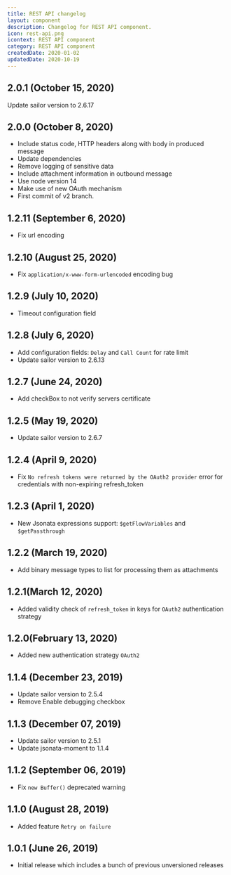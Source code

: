 ```yaml
---
title: REST API changelog
layout: component
description: Changelog for REST API component.
icon: rest-api.png
icontext: REST API component
category: REST API component
createdDate: 2020-01-02
updatedDate: 2020-10-19
---
```


## 2.0.1 (October 15, 2020)

Update sailor version to 2.6.17

## 2.0.0 (October 8, 2020)

* Include status code, HTTP headers along with body in produced message
* Update dependencies
* Remove logging of sensitive data
* Include attachment information in outbound message
* Use node version 14
* Make use of new OAuth mechanism
* First commit of v2 branch.

## 1.2.11 (September 6, 2020)

* Fix url encoding

## 1.2.10 (August 25, 2020)

* Fix `application/x-www-form-urlencoded` encoding bug

## 1.2.9 (July 10, 2020)

* Timeout configuration field

## 1.2.8 (July 6, 2020)

* Add configuration fields: `Delay` and `Call Count` for rate limit
* Update sailor version to 2.6.13

## 1.2.7 (June 24, 2020)

* Add checkBox to not verify servers certificate

## 1.2.5 (May 19, 2020)

* Update sailor version to 2.6.7

## 1.2.4 (April 9, 2020)

* Fix `No refresh tokens were returned by the OAuth2 provider` error for credentials with non-expiring refresh_token

## 1.2.3 (April 1, 2020)

* New Jsonata expressions support: `$getFlowVariables` and `$getPassthrough`

## 1.2.2 (March 19, 2020)

* Add binary message types to list for processing them as attachments

## 1.2.1(March 12, 2020)

* Added validity check of `refresh_token` in keys for `OAuth2` authentication strategy

## 1.2.0(February 13, 2020)

* Added new authentication strategy `OAuth2`

## 1.1.4 (December 23, 2019)

* Update sailor version to 2.5.4
* Remove Enable debugging checkbox

## 1.1.3 (December 07, 2019)

* Update sailor version to 2.5.1
* Update jsonata-moment to 1.1.4

## 1.1.2 (September 06, 2019)

* Fix `new Buffer()` deprecated warning

## 1.1.0 (August 28, 2019)

* Added feature `Retry on failure`

## 1.0.1 (June 26, 2019)

* Initial release which includes a bunch of previous unversioned releases
